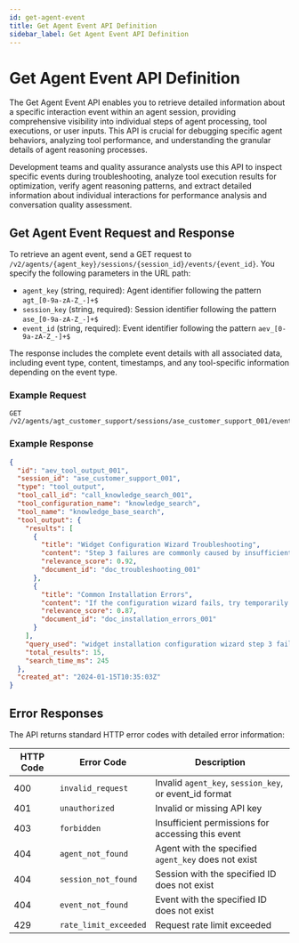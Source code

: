 ```yaml
---
id: get-agent-event
title: Get Agent Event API Definition
sidebar_label: Get Agent Event API Definition
---
```


# Get Agent Event API Definition

The Get Agent Event API enables you to retrieve detailed information about a specific interaction event within an agent session, providing comprehensive visibility into individual steps of agent processing, tool executions, or user inputs. This API is crucial for debugging specific agent behaviors, analyzing tool performance, and understanding the granular details of agent reasoning processes.

Development teams and quality assurance analysts use this API to inspect specific events during troubleshooting, analyze tool execution results for optimization, verify agent reasoning patterns, and extract detailed information about individual interactions for performance analysis and conversation quality assessment.

## Get Agent Event Request and Response

To retrieve an agent event, send a GET request to `/v2/agents/{agent_key}/sessions/{session_id}/events/{event_id}`. You specify the following parameters in the URL path:

- `agent_key` (string, required): Agent identifier following the pattern `agt_[0-9a-zA-Z_-]+$`
- `session_key` (string, required): Session identifier following the pattern `ase_[0-9a-zA-Z_-]+$`
- `event_id` (string, required): Event identifier following the pattern `aev_[0-9a-zA-Z_-]+$`

The response includes the complete event details with all associated data, including event type, content, timestamps, and any tool-specific information depending on the event type.

### Example Request

```
GET /v2/agents/agt_customer_support/sessions/ase_customer_support_001/events/aev_tool_output_001
```

### Example Response

```json
{
  "id": "aev_tool_output_001",
  "session_id": "ase_customer_support_001",
  "type": "tool_output",
  "tool_call_id": "call_knowledge_search_001",
  "tool_configuration_name": "knowledge_search",
  "tool_name": "knowledge_base_search",
  "tool_output": {
    "results": [
      {
        "title": "Widget Configuration Wizard Troubleshooting",
        "content": "Step 3 failures are commonly caused by insufficient permissions or network connectivity issues. Ensure you're running the installer as an administrator and check that your firewall allows connections to widget-api.company.com on port 443.",
        "relevance_score": 0.92,
        "document_id": "doc_troubleshooting_001"
      },
      {
        "title": "Common Installation Errors",
        "content": "If the configuration wizard fails, try temporarily disabling antivirus software during installation and ensure you have at least 2GB of free disk space.",
        "relevance_score": 0.87,
        "document_id": "doc_installation_errors_001"
      }
    ],
    "query_used": "widget installation configuration wizard step 3 failure error",
    "total_results": 15,
    "search_time_ms": 245
  },
  "created_at": "2024-01-15T10:35:03Z"
}
```

## Error Responses

The API returns standard HTTP error codes with detailed error information:

| HTTP Code | Error Code | Description |
|-----------|------------|-------------|
| 400 | `invalid_request` | Invalid `agent_key`, `session_key`, or event_id format |
| 401 | `unauthorized` | Invalid or missing API key |
| 403 | `forbidden` | Insufficient permissions for accessing this event |
| 404 | `agent_not_found` | Agent with the specified `agent_key` does not exist |
| 404 | `session_not_found` | Session with the specified ID does not exist |
| 404 | `event_not_found` | Event with the specified ID does not exist |
| 429 | `rate_limit_exceeded` | Request rate limit exceeded |